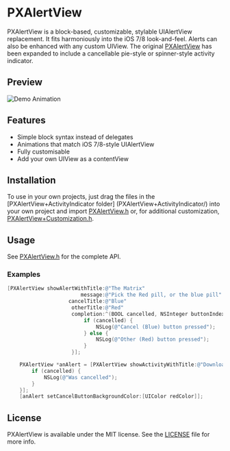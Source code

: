# PXAlertView

PXAlertView is a block-based, customizable, stylable UIAlertView replacement. It fits harmoniously into the iOS 7/8 look-and-feel. Alerts can also be enhanced with any custom UIView. The original [PXAlertView](https://github.com/alexanderjarvis/PXAlertView) has been expanded to include a cancellable pie-style or spinner-style activity indicator. 

## Preview
![Demo Animation](animation.gif)

## Features

* Simple block syntax instead of delegates
* Animations that match iOS 7/8-style UIAlertView
* Fully customisable
* Add your own UIView as a contentView

## Installation

To use in your own projects, just drag the files in the [PXAlertView+ActivityIndicator folder] (PXAlertView+ActivityIndicator/) into your own project and import [PXAlertView.h](PXAlertView+ActivityIndicator/PXAlertView.h) or, for additional customization, [PXAlertView+Customization.h](PXAlertView+ActivityIndicator/PXAlertView+Customization.h).

## Usage

See [PXAlertView.h](PXAlertView+ActivityIndicator/PXAlertView.h) for the complete API. 

### Examples

```Objective-C
[PXAlertView showAlertWithTitle:@"The Matrix"
                        message:@"Pick the Red pill, or the blue pill"
                    cancelTitle:@"Blue"
                     otherTitle:@"Red"
                     completion:^(BOOL cancelled, NSInteger buttonIndex) {
                         if (cancelled) {
                             NSLog(@"Cancel (Blue) button pressed");
                         } else {
                             NSLog(@"Other (Red) button pressed");
                         }
                     }];
```

```Objective-C
    PXAlertView *anAlert = [PXAlertView showActivityWithTitle:@"Downloading assets" message:@"Loading" cancelTitle:@"Cancel" activityIndicatorType:PHISpinActivityIndicator completion:^(BOOL cancelled, NSInteger buttonIndex) {
        if (cancelled) {
            NSLog(@"Was cancelled");
        }
    }];
    [anAlert setCancelButtonBackgroundColor:[UIColor redColor]];
```

## License

PXAlertView is available under the MIT license. See the [LICENSE](LICENSE) file for more info.
